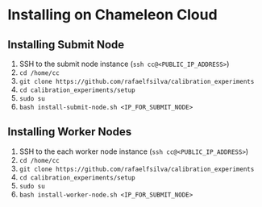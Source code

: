 # Installing on Chameleon Cloud

## Installing Submit Node

1. SSH to the submit node instance (`ssh cc@<PUBLIC_IP_ADDRESS>`)
2. `cd /home/cc`
3. `git clone https://github.com/rafaelfsilva/calibration_experiments`
4. `cd calibration_experiments/setup`
5. `sudo su`
6. `bash install-submit-node.sh <IP_FOR_SUBMIT_NODE>` 

## Installing Worker Nodes

1. SSH to the each worker node instance (`ssh cc@<PUBLIC_IP_ADDRESS>`)
2. `cd /home/cc`
3. `git clone https://github.com/rafaelfsilva/calibration_experiments`
4. `cd calibration_experiments/setup`
5. `sudo su`
6. `bash install-worker-node.sh <IP_FOR_SUBMIT_NODE>` 
